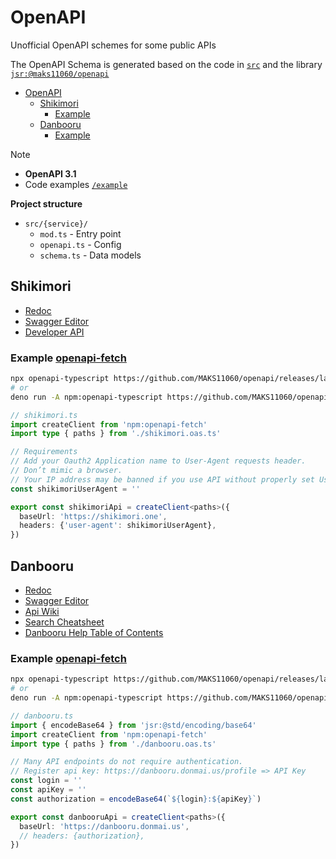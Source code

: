 # OpenAPI

Unofficial OpenAPI schemes for some public APIs

The OpenAPI Schema is generated based on the code in [`src`](src) and the library
[`jsr:@maks11060/openapi`](https://jsr.io/@maks11060/openapi)

- [OpenAPI](#openapi)
  - [Shikimori](#shikimori)
    - [Example](#example-openapi-fetch)
  - [Danbooru](#danbooru)
    - [Example](#example-openapi-fetch-1)

> [!NOTE]
>
> - **OpenAPI 3.1**
> - Code examples [`/example`](example)
>
> **Project structure**
>
> - `src/{service}/`
>   - `mod.ts` - Entry point
>   - `openapi.ts` - Config
>   - `schema.ts` - Data models

## Shikimori

- [Redoc][shikimori.redoc]
- [Swagger Editor][shikimori.swagger]
- [Developer API](https://shikimori.one/api/doc)

### Example [openapi-fetch](https://openapi-ts.dev/openapi-fetch/)

```sh
npx openapi-typescript https://github.com/MAKS11060/openapi/releases/latest/download/shikimori.openapi.yaml -o ./shikimori.oas.ts
# or
deno run -A npm:openapi-typescript https://github.com/MAKS11060/openapi/releases/latest/download/shikimori.openapi.yaml -o ./shikimori.oas.ts
```

```ts
// shikimori.ts
import createClient from 'npm:openapi-fetch'
import type { paths } from './shikimori.oas.ts'

// Requirements
// Add your Oauth2 Application name to User-Agent requests header.
// Don’t mimic a browser.
// Your IP address may be banned if you use API without properly set User-Agent header.
const shikimoriUserAgent = ''

export const shikimoriApi = createClient<paths>({
  baseUrl: 'https://shikimori.one',
  headers: {'user-agent': shikimoriUserAgent},
})
```

## Danbooru

- [Redoc][danbooru.redoc]
- [Swagger Editor][danbooru.swagger]
- [Api Wiki](https://danbooru.donmai.us/wiki_pages/help:api)
- [Search Cheatsheet](https://danbooru.donmai.us/wiki_pages/help%3Acheatsheet)
- [Danbooru Help Table of Contents](https://danbooru.donmai.us/wiki_pages/help:toc#dtext-developer_guide)

### Example [openapi-fetch](https://openapi-ts.dev/openapi-fetch/)

```sh
npx openapi-typescript https://github.com/MAKS11060/openapi/releases/latest/download/danbooru.openapi.yaml -o ./danbooru.oas.ts
# or
deno run -A npm:openapi-typescript https://github.com/MAKS11060/openapi/releases/latest/download/danbooru.openapi.yaml -o ./danbooru.oas.ts
```

```ts
// danbooru.ts
import { encodeBase64 } from 'jsr:@std/encoding/base64'
import createClient from 'npm:openapi-fetch'
import type { paths } from './danbooru.oas.ts'

// Many API endpoints do not require authentication.
// Register api key: https://danbooru.donmai.us/profile => API Key
const login = ''
const apiKey = ''
const authorization = encodeBase64(`${login}:${apiKey}`)

export const danbooruApi = createClient<paths>({
  baseUrl: 'https://danbooru.donmai.us',
  // headers: {authorization},
})
```

[shikimori.redoc]: https://redocly.github.io/redoc/?url=https://github.com/MAKS11060/openapi/releases/latest/download/shikimori.openapi.yaml
[shikimori.swagger]: https://editor-next.swagger.io/?url=https://no-cors.deno.dev/https://github.com/MAKS11060/openapi/releases/latest/download/shikimori.openapi.yaml
[danbooru.redoc]: https://redocly.github.io/redoc/?url=https://github.com/MAKS11060/openapi/releases/latest/download/danbooru.openapi.yaml
[danbooru.swagger]: https://editor-next.swagger.io/?url=https://no-cors.deno.dev/https://github.com/MAKS11060/openapi/releases/latest/download/danbooru.openapi.yaml
